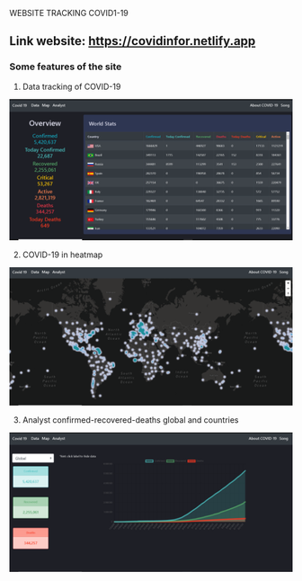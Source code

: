 WEBSITE TRACKING COVID1-19

## Link website: https://covidinfor.netlify.app

### Some features of the site

1. Data tracking of COVID-19

![](image/data.png)

2. COVID-19 in heatmap

![](image/map.png)

3. Analyst confirmed-recovered-deaths global and countries

![](image/analyst.png)
